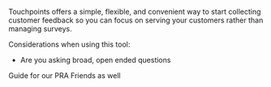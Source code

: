 Touchpoints offers a simple, flexible, and convenient way to start collecting customer feedback so you can focus on serving your customers rather than managing surveys.



Considerations when using this tool:



- Are you asking broad, open ended questions



Guide for our PRA Friends as well

